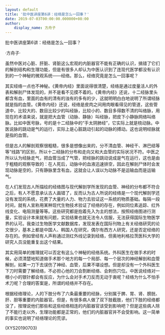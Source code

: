 ```yaml
---
layout: default
title: '批中医讲座第6讲：经络是怎么一回事？'
date: 2019-07-03T00:00:00.000000+08:00
author:
    display_name: 方舟子
---
```


批中医讲座第6讲：经络是怎么一回事？

·方舟子·

虽然中医对心脏、肝脏、肾脏这么宏观的内脏器官不能有正确的认识，搞错了它们的解剖结构和生理功能，但是有很多人却认为中医认识到了连现代医学都没有认识到的一个神秘的微观系统——经络。那么，经络究竟是怎么一回事呢？

其实经络一点也不神秘。《黄帝内经》里面说得很清楚，经络是通过度量活人的外表和解剖尸体发现的，并不是看不见摸不着的。《黄帝内经》还说，十二经脉里头都含有血，里面的血有的清有的浊有的多有的少，这就明明白白地说明了所谓经脉就是指的血管。《黄帝内经》还说，经络是皮肉之间用肉眼看得见的管道，这些管道中，比较大的、数目比较少的叫经脉，比较小的、数目多得数不清的叫络脉，用现在的术语来说，就是把大血管（动脉、静脉）叫经脉，把皮下小静脉网络叫络脉。比如中医号脉，号的是十二经脉中的“手太阴肺经”，它实际上就是桡动脉。中医说脉的跳动是气的运行，实际上是心脏跳动引起的动脉的搏动。这也说明经脉就是指的血管。

但是古人的解剖观察很粗糙，很多是想像出来的，分不清血管、神经干、淋巴结等等“线路”的区别，所以十二经脉的分布和走向又和大血管的实际状况不符。中医之所以认为经脉走气，把血管当成了气管，把经脉的跳动说成是气在运行，这也是由于粗糙的观察导致的：在人死后，动脉中的血液迅速排空，因此在解剖尸体时会发现动脉是空的，只有静脉里含有血，这就会让人误以为动脉不是运输血而是运输气。

在人们发现古人所描绘的经络图与现代解剖学所发现的血管、神经的分布都不符合之后，有人不愿意承认古人画错了，反而认为古人所说的经络是一个现代解剖学还没有发现的系统，花费了大量的人力、物力去验证这一系统的物质基础。每隔一段时间，就有人宣称用某种现代生物技术验证了经络的存在，例如同位素追踪、红外线变化、电阻测量等等。这些研究都是抱着先入为主的想法，按照经络图进行测量，实验设计本来就有问题，实验结果也就无法令人信服，无法获得国际生物医学界的认可。我查过生物医学文献数据库，发现发表在国际刊物上有关经络研究的论文很少，基本上都是中国人、韩国人在研究，偶尔有西方人研究，还是否定经络的存在的。例如曾经有人声称通过测红外线记录到经络，但奥地利格拉茨医科大学的研究人员没能重复出这个结果。

其实用简单的推理就可以否定有这么个神秘的经络系统。外科医生在做手术的时候，必须清楚地知道做手术那个地方的每一个局部、每一个层次的神经解剖和血管解剖，如果一刀下去误伤了神经、血管，后果不堪设想。但是却没有一个外科医生下刀时需要了解经络，不必担心他的刀会割断经络、会刺伤穴位。中医说经络对一根小小的银针都会有反应，为什么会对手术刀反而无动于衷呢？经络为什么不怕手术刀呢？合理的答案是，所谓的经络并不存在。

根据经络理论，人的下肢分布了六条最重要的经脉，分别属于脾、胃、肾、膀胱、肝、胆等重要的内脏器官。但是，有很多病人做了双下肢截肢，他们下肢的经络都没了，按理说他们那些和这些经络相连的内脏器官该受到影响吧？但是这些病人除了不能行走以外，生理功能都是正常的，他们的内脏器官并不会受影响。这一简单的事实也说明了经络理论的荒谬。

(XYS20190703)

